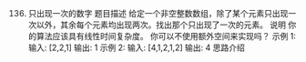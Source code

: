 
136. 只出现一次的数字
题目描述
给定一个非空整数数组，除了某个元素只出现一次以外，其余每个元素均出现两次。找出那个只出现了一次的元素。
说明
你的算法应该具有线性时间复杂度。 你可以不使用额外空间来实现吗？
示例 1:
    输入: [2,2,1]
    输出: 1
示例 2:
    输入: [4,1,2,1,2]
    输出: 4
思路介绍
